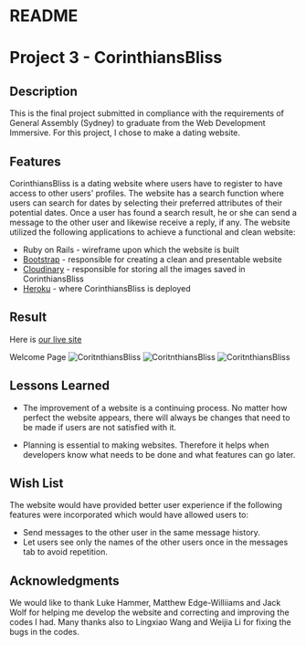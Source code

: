 # README

# Project 3 - CorinthiansBliss

## Description

This is the final project submitted in compliance with the requirements of General Assembly (Sydney) to graduate from the Web Development Immersive. For this project, I chose to make a dating website.

## Features

CorinthiansBliss is a dating website where users have to register to have access to other users' profiles. The website has a search function where users can search for dates by selecting their preferred attributes of their potential dates. Once a user has found a search result, he or she can send a message to the other user and likewise receive a reply, if any. The website utilized the following applications to achieve a functional and clean website:

* Ruby on Rails - wireframe upon which the website is built
* [Bootstrap](http://v4-alpha.getbootstrap.com/) - responsible for creating a clean and presentable website
* [Cloudinary](http://cloudinary.com/) - responsible for storing all the images saved in CorinthiansBliss
* [Heroku](https://www.heroku.com/) - where CorinthiansBliss is deployed


## Result
Here is [our live site](https:https://corinthiansbliss.herokuapp.com/)

Welcome Page
![CoritnthiansBliss](app/assets/images/about_us.png)
![CoritnthiansBliss](app/assets/images/login.png)
![CoritnthiansBliss](app/assets/images/profile.png)


## Lessons Learned

* The improvement of a website is a continuing process. No matter how perfect the website appears, there will always be changes that need to be made if users are not satisfied with it.

* Planning is essential to making websites. Therefore it helps when developers know what needs to be done and what features can go later.


## Wish List

The website would have provided better user experience if the following features were incorporated which would have allowed users to:

* Send messages to the other user in the same message history.
* Let users see only the names of the other users once in the messages tab to avoid repetition.


## Acknowledgments

We would like to thank Luke Hammer, Matthew Edge-Williiams and Jack Wolf for helping me develop the website and correcting and improving the codes I had. Many thanks also to Lingxiao Wang and Weijia Li for fixing the bugs in the codes.
